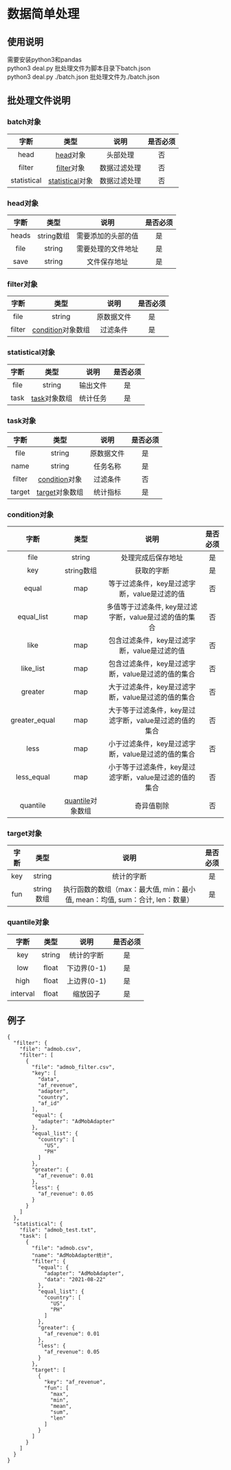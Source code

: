 # 数据简单处理

## 使用说明
   需要安装python3和pandas  
   python3 deal.py 批处理文件为脚本目录下batch.json  
   python3 deal.py ./batch.json 批处理文件为./batch.json

## 批处理文件说明

### batch对象


| 字断 | 类型 | 说明 | 是否必须 |
| :--: | :--: | :--: | :--: |
| head | [head](#head)对象 | 头部处理 | 否 |
| filter | [filter](#filter)对象 | 数据过滤处理 | 否|
| statistical | [statistical](#statistical)对象 | 数据过滤处理 | 否|




<h3 id="head">head对象</h3>


| 字断 | 类型 | 说明 | 是否必须 |
| :--: | :--: | :--: | :--: |
| heads | string数组 | 需要添加的头部的值 | 是 |
| file | string | 需要处理的文件地址 | 是 |
| save | string | 文件保存地址 | 是 |


<h3 id="filter">filter对象</h3>


| 字断 | 类型 | 说明 | 是否必须 |
| :--: | :--: | :--: | :--: |
| file | string | 原数据文件 | 是 |
| filter | [condition](#condition)对象数组 | 过滤条件 | 是 |


<h3 id="statistical">statistical对象</h3>


| 字断 | 类型 | 说明 | 是否必须 |
| :--: | :--: | :--: | :--: |
| file | string | 输出文件 | 是 |
| task | [task](#task)对象数组 | 统计任务 | 是 |


<h3 id="task">task对象</h3>


| 字断 | 类型 | 说明 | 是否必须 |
| :--: | :--: | :--: | :--: |
| file | string | 原数据文件 | 是 |
| name | string | 任务名称 | 是 |
| filter | [condition](#condition)对象 | 过滤条件 | 否 |
| target | [target](#target)对象数组 | 统计指标 | 是 |


<h3 id="condition">condition对象</h3>


| 字断 | 类型 | 说明 | 是否必须 |
| :--: | :--: | :--: | :--: |
| file | string | 处理完成后保存地址 | 是 |
| key | string数组 | 获取的字断 | 是 |
| equal | map | 等于过滤条件，key是过滤字断，value是过滤的值 | 否 |
| equal_list | map | 多值等于过滤条件, key是过滤字断，value是过滤的值的集合 | 否 |
| like | map | 包含过滤条件，key是过滤字断，value是过滤的值 | 否 |
| like_list | map | 包含过滤条件，key是过滤字断，value是过滤的值的集合 | 否 |
| greater | map | 大于过滤条件，key是过滤字断，value是过滤的值的集合 | 否 |
| greater_equal | map | 大于等于过滤条件，key是过滤字断，value是过滤的值的集合 | 否 |
| less | map | 小于过滤条件，key是过滤字断，value是过滤的值的集合 | 否 |
| less_equal | map | 小于等于过滤条件，key是过滤字断，value是过滤的值的集合 | 否 |
| quantile | [quantile](#quantile)对象数组 | 奇异值剔除 | 否 |


<h3 id="target">target对象</h3>


| 字断 | 类型 | 说明 | 是否必须 |
| :--: | :--: | :--: | :--: |
| key | string | 统计的字断 | 是 |
| fun | string数组 | 执行函数的数组（max：最大值, min：最小值, mean：均值, sum：合计, len：数量） | 是 |


<h3 id="quantile">quantile对象</h3>


| 字断 | 类型 | 说明 | 是否必须 |
| :--: | :--: | :--: | :--: |
| key | string | 统计的字断 | 是 |
| low | float | 下边界(0-1) | 是 |
| high | float | 上边界(0-1) | 是 |
| interval | float | 缩放因子 | 是 |



## 例子

```
{
  "filter": {
    "file": "admob.csv",
    "filter": [
      {
        "file": "admob_filter.csv",
        "key": [
          "data",
          "af_revenue",
          "adapter",
          "country",
          "af_id"
        ],
        "equal": {
          "adapter": "AdMobAdapter"
        },
        "equal_list": {
          "country": [
            "US",
            "PH"
          ]
        },
        "greater": {
          "af_revenue": 0.01
        },
        "less": {
          "af_revenue": 0.05
        }
      }
    ]
  },
  "statistical": {
    "file": "admob_test.txt",
    "task": [
      {
        "file": "admob.csv",
        "name": "AdMobAdapter统计",
        "filter": {
          "equal": {
            "adapter": "AdMobAdapter",
            "data": "2021-08-22"
          },
          "equal_list": {
            "country": [
              "US",
              "PH"
            ]
          },
          "greater": {
            "af_revenue": 0.01
          },
          "less": {
            "af_revenue": 0.05
          }
        },
        "target": [
          {
            "key": "af_revenue",
            "fun": [
              "max",
              "min",
              "mean",
              "sum",
              "len"
            ]
          }
        ]
      }
    ]
  }
}
```